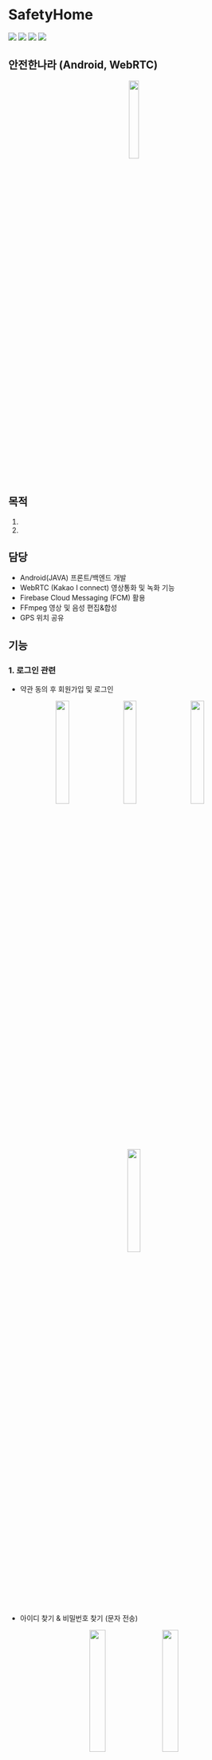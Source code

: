 # SafetyHome
<div>
<img src="https://img.shields.io/badge/Android-3DDC84?style=flat-square&logo=Android&logoColor=white"/>
<img src="https://img.shields.io/badge/WebRTC-333333?style=flat-square&logo=WebRTC&logoColor=white"/>
<img src="https://img.shields.io/badge/PHP-777BB4?style=flat-square&logo=PHP&logoColor=white"/>
<img src="https://img.shields.io/badge/MySQL-4479A1?style=flat-square&logo=MySQL&logoColor=white"/>
</div>


## 안전한나라 (Android, WebRTC)
<div align="center">
<img src="https://github.com/cjk09083/SafetyHome/blob/main/ScreenShot/real/1.%20메인.jpeg" width="20%"/>
</div></br>

## 목적
1. 
2. 

## 담당
- Android(JAVA) 프론트/백엔드 개발
- WebRTC (Kakao I connect) 영상통화 및 녹화 기능
- Firebase Cloud Messaging (FCM) 활용
- FFmpeg 영상 및 음성 편집&합성
- GPS 위치 공유

## 기능
### 1. 로그인 관련
 - 약관 동의 후 회원가입 및 로그인 
<div align="center">
<img src="https://github.com/cjk09083/SafetyHome/blob/main/ScreenShot/6.%20회원가입%20-%20약관동의.png" width="23%"/>
&nbsp;&nbsp;&nbsp;
<img src="https://github.com/cjk09083/SafetyHome/blob/main/ScreenShot/8.%20회원가입%20-%20정보%20입력.png" width="23%"/>
&nbsp;&nbsp;&nbsp;
<img src="https://github.com/cjk09083/SafetyHome/blob/main/ScreenShot/9.%20회원가입%20-%20완료.png" width="23%"/>
&nbsp;&nbsp;&nbsp;
<img src="https://github.com/cjk09083/SafetyHome/blob/main/ScreenShot/2.%20로그인.png" width="23%"/>
</div></br>

 - 아이디 찾기 & 비밀번호 찾기 (문자 전송)
<div align="center">
<img src="https://github.com/cjk09083/SafetyHome/blob/main/ScreenShot/3.%20아이디찾기.png" width="25%"/>
&nbsp;&nbsp;&nbsp;
<img src="https://github.com/cjk09083/SafetyHome/blob/main/ScreenShot/4.%20비밀번호%20찾기.png" width="25%"/>
</div></br>

### 2. 촬영모드
 - 사진&문자 공유
<div align="center">
<img src="https://github.com/cjk09083/SafetyHome/blob/main/ScreenShot/real/10.%20촬영모드%20-%20메인.jpeg" width="23%"/>
&nbsp;&nbsp;&nbsp;
<img src="https://github.com/cjk09083/SafetyHome/blob/main/ScreenShot/real/4-2%20문자%20전송(입력).jpeg" width="23%"/>
&nbsp;&nbsp;&nbsp;
<img src="https://github.com/cjk09083/SafetyHome/blob/main/ScreenShot/real/4-3%20사진&문자&위치%20알람.jpeg" width="23%"/>
&nbsp;&nbsp;&nbsp;
<img src="https://github.com/cjk09083/SafetyHome/blob/main/ScreenShot/real/5-7%20공유된%20사진%20확인.jpeg" width="23%"/>
</div></br>

 - 영상 통화 및 녹화
<div align="center">
<img src="https://github.com/cjk09083/SafetyHome/blob/main/ScreenShot/real/10.%20촬영모드%20-%20메인.jpeg" width="23%"/>
&nbsp;&nbsp;&nbsp;
<img src="https://github.com/cjk09083/SafetyHome/blob/main/ScreenShot/real/5-4%20영상%20통화%20화면.jpeg" width="23%"/>
&nbsp;&nbsp;&nbsp;
<img src="https://github.com/cjk09083/SafetyHome/blob/main/ScreenShot/real/5-2%20영상%20공유%20알림.jpeg" width="23%"/>
&nbsp;&nbsp;&nbsp;
<img src="https://github.com/cjk09083/SafetyHome/blob/main/ScreenShot/real/5-6%20녹화된%20영상%20확인.jpeg" width="23%"/>
</div></br>

### 4. 사이드바
- 회원정보 & 수신인 변경
<div align="center">
<img src="https://github.com/cjk09083/SafetyHome/blob/main/ScreenShot/real/3-1%20회원정보%20변경%20(상단).jpeg" width="23%"/>
&nbsp;&nbsp;&nbsp;
<img src="https://github.com/cjk09083/SafetyHome/blob/main/ScreenShot/real/3-2%20회원정보%20변경%20(하단).jpeg" width="23%"/>
&nbsp;&nbsp;&nbsp;
<img src="https://github.com/cjk09083/SafetyHome/blob/main/ScreenShot/real/3-3%20수신인%20신규%20등록.jpeg" width="23%"/>
&nbsp;&nbsp;&nbsp;
<img src="https://github.com/cjk09083/SafetyHome/blob/main/ScreenShot/real/3-4%20수신인%20정보%20변경.jpeg" width="23%"/>
</div></br>

### 5. 설정
- 촬영모드 & 위치모드 설정
<div align="center">
<img src="https://github.com/cjk09083/SafetyHome/blob/main/ScreenShot/49%20촬영모드%20설정.png" width="23%"/>
&nbsp;&nbsp;&nbsp;
<img src="https://github.com/cjk09083/SafetyHome/blob/main/ScreenShot/50%20촬영모드%20설정(GPS).png" width="23%"/>
&nbsp;&nbsp;&nbsp;
<img src="https://github.com/cjk09083/SafetyHome/blob/main/ScreenShot/51%20위치모드%20설정.png" width="23%"/>
&nbsp;&nbsp;&nbsp;
<img src="https://github.com/cjk09083/SafetyHome/blob/main/ScreenShot/52%20위치모드%20설정(GPS).png" width="23%"/>
</div></br>
